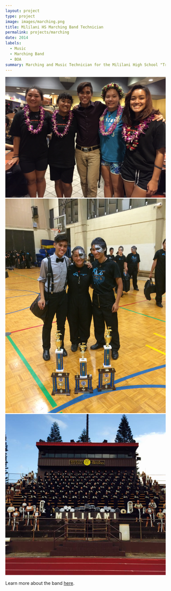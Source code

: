 ```yaml
---
layout: project
type: project
image: images/marching.png
title: Mililani HS Marching Band Technician
permalink: projects/marching
date: 2014
labels:
  - Music
  - Marching Band
  - BOA
summary: Marching and Music Technician for the Mililani High School "Trojan" Marching Band.
---
```

<div class="ui medium rounded images">
  <img class="ui image" src="../images/marching1.jpg">
  <img class="ui image" src="../images/marching2.jpg">
  <img class="ui image" src="../images/marching3.jpg">
</div>

Learn more about the band [here](http://www.mhsmarching.org).
